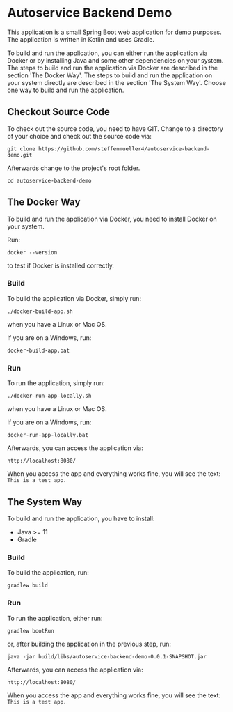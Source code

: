 # Autoservice Backend Demo

This application is a small Spring Boot web application for demo purposes.
The application is written in Kotlin and uses Gradle.

To build and run the application, you can either run the application via Docker or by installing Java and some other dependencies on your system.
The steps to build and run the application via Docker are described in the section 'The Docker Way'.
The steps to build and run the application on your system directly are described in the section 'The System Way'.
Choose one way to build and run the application.

## Checkout Source Code

To check out the source code, you need to have GIT.
Change to a directory of your choice and check out the source code via:
```
git clone https://github.com/steffenmueller4/autoservice-backend-demo.git
```

Afterwards change to the project's root folder.
```
cd autoservice-backend-demo
```

## The Docker Way

To build and run the application via Docker, you need to install Docker on your system.

Run:
```
docker --version
```
to test if Docker is installed correctly.

### Build

To build the application via Docker, simply run:
```
./docker-build-app.sh
```
when you have a Linux or Mac OS.

If you are on a Windows, run:
```
docker-build-app.bat
```

### Run

To run the application, simply run:
```
./docker-run-app-locally.sh
```
when you have a Linux or Mac OS.

If you are on a Windows, run:
```
docker-run-app-locally.bat
```

Afterwards, you can access the application via:
```
http://localhost:8080/
```

When you access the app and everything works fine, you will see the text: `This is a test app.`

## The System Way

To build and run the application, you have to install:
* Java >= 11
* Gradle

### Build

To build the application, run:
```
gradlew build
```

### Run

To run the application, either run:
```
gradlew bootRun
```
or, after building the application in the previous step, run:
```
java -jar build/libs/autoservice-backend-demo-0.0.1-SNAPSHOT.jar
```

Afterwards, you can access the application via:
```
http://localhost:8080/
```

When you access the app and everything works fine, you will see the text: `This is a test app.`
